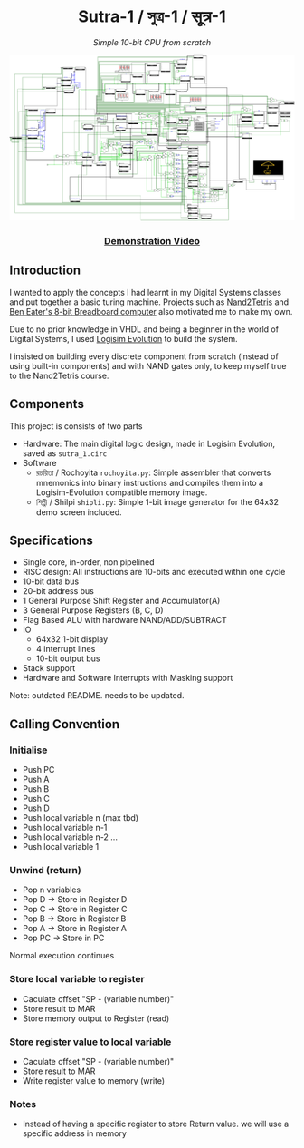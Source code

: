<div align="center">

# Sutra-1 / সুত্র-1 / सूत्र-1

*Simple 10-bit CPU from scratch*

<img src="https://raw.githubusercontent.com/rnayabed/sutra-1/master/screenshots/main.png" alt="Sutra-1 Main Screenshot">

### [Demonstration Video](https://youtu.be/MTGICKC4G5U)

</div>

## Introduction

I wanted to apply the concepts I had learnt in my Digital Systems classes and put together a basic turing machine. Projects such as [Nand2Tetris](https://www.nand2tetris.org/) and [Ben Eater's 8-bit Breadboard computer](https://www.youtube.com/@BenEater) also motivated me to make my own. 

Due to no prior knowledge in VHDL and being a beginner in the world of Digital Systems, I used [Logisim Evolution](https://github.com/logisim-evolution/logisim-evolution) to build the system. 

I insisted on building every discrete component from scratch (instead of using built-in components) and with NAND gates only, to keep myself true to the Nand2Tetris course.

## Components

This project is consists of two parts
- Hardware: The main digital logic design, made in Logisim Evolution, saved as `sutra_1.circ` 
- Software
    - রচয়িতা / Rochoyita `rochoyita.py`: Simple assembler that converts mnemonics into binary instructions and compiles them into a Logisim-Evolution compatible memory image.
    - শিল্পী / Shilpi `shipli.py`: Simple 1-bit image generator for the 64x32 demo screen included.

## Specifications

- Single core, in-order, non pipelined
- RISC design: All instructions are 10-bits and executed within one cycle
- 10-bit data bus
- 20-bit address bus
- 1 General Purpose Shift Register and Accumulator(A)
- 3 General Purpose Registers (B, C, D)
- Flag Based ALU with hardware NAND/ADD/SUBTRACT
- IO
    - 64x32 1-bit display
    - 4 interrupt lines
    - 10-bit output bus
- Stack support
- Hardware and Software Interrupts with Masking support





Note: outdated README. needs to be updated.

## Calling Convention

### Initialise

- Push PC
- Push A
- Push B
- Push C
- Push D
- Push local variable n (max tbd)
- Push local variable n-1
- Push local variable n-2
...
- Push local variable 1

### Unwind (return)

- Pop n variables
- Pop D -> Store in Register D
- Pop C -> Store in Register C
- Pop B -> Store in Register B
- Pop A -> Store in Register A
- Pop PC -> Store in PC 

Normal execution continues 

### Store local variable to register

- Caculate offset "SP - (variable number)"
- Store result to MAR
- Store memory output to Register (read)

### Store register value to local variable 

- Caculate offset "SP - (variable number)"
- Store result to MAR
- Write register value to memory (write)


### Notes

- Instead of having a specific register to store Return value. we will use a specific address in memory
